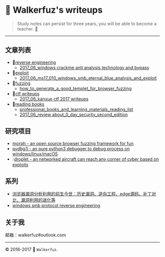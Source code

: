 # :moyai: Walkerfuz's writeups

> Study notes can persist for three years, you will be able to become a teacher. :watermelon:

------
## 文章列表

* :key:[reverse engineering](./reverse)
  * [2017_06_windows crackme anti analysis technology and bypass](/revese/2017_06_reversewindows_crackme_anti_analysis_technology_and_bypass.md)
* :syringe:[exploit](./exploit)
  * [2017_06_ms17_010_windows_smb_eternal_blue_analysis_and_exploit](/exploit/2017_06_ms17_010_windows_smb_eternal_blue_analysis_and_exploit.md)
* :ant:[fuzzing](./fuzzing)
  * [how_to_generate_a_good_templet_for_browser_fuzzing](/fuzzing/how_to_generate_a_good_templet_for_browser_fuzzing.md)
* :jack_o_lantern:[ctf writeups](./ctf)
  * [2017_06_kanxue ctf 2017 writeups](/ctf/2017_06_kanxue_ctf_2017_writeups.md)
* :green_book:[reading books](./books)
  * [professional_books_and_learning_materials_reading_list](/books/professional_books_and_learning_materials_reading_list.md)
  * [2017_06_review about_0_day_security_second_edition](/books/2017_06_review_about_0day_security_second_edition.md)
  
## 研究项目

* [morph - an open source browser fuzzing framework for fun](https://github.com/walkerfuz/morph)
* [pydbg3 - an pure python3 debugger to debug process on windows/linux/macOS](https://github.com/walkerfuz/pydbg3)
* :droplet:[droplet - an networked aircraft can reach any corner of cyber based on exploits](https://github.com/walkerfuz/droplet)

## 系列

* [浏览器漏洞分析利用的前生今世：历史漏洞、逆向工程、edge源码、补丁对比、漏洞利用的进化等]()
* [windows smb protocol reverse engineering](/reverse/windows_smb_protocol_reverse_engineering.md)

## 关于我

邮箱：walkerfuz#outlook.com

------
:copyright: 2016-2017  :rocket: `Walkerfuz`.
